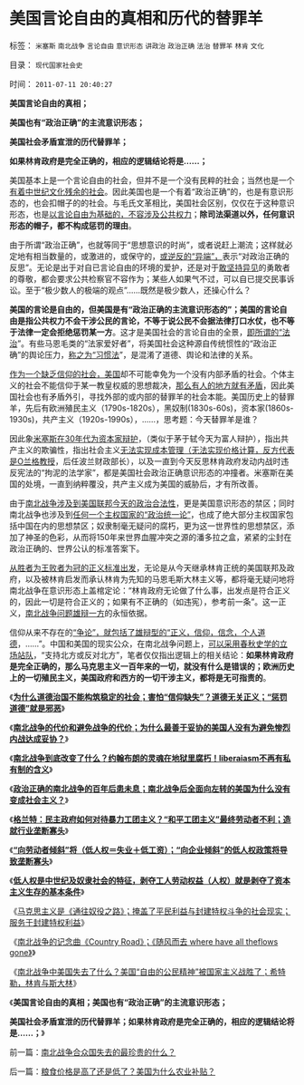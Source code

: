 # 美国言论自由的真相和历代的替罪羊

标签： `米塞斯` `南北战争` `言论自由` `意识形态` `讲政治` `政治正确` `法治` `替罪羊` `林肯` `文化` 

目录： `现代国家社会史`

时间： `2011-07-11 20:40:27`

**美国言论自由的真相；**

**美国也有“政治正确”的主流意识形态；**

**美国社会矛盾宣泄的历代替罪羊；**

**如果林肯政府是完全正确的，相应的逻辑结论将是……；**

美国基本上是一个言论自由的社会，但并不是一个没有民粹的社会；当然也是一个[有着中世纪文化残余的社会](../../../2011/7/10/中世纪及奴隶社会的特征.md)。因此美国也是一个有着“政治正确”的，也是有意识形态的，也会扣帽子的的社会。与毛氏文革相比，美国社会区别，仅仅在于这种意识形态，也是[以言论自由为基础的，不容涉及公共权力](../../../2011/6/8/法治社会中的“造谣，人身攻击”如何诉讼？.md)；**除司法渠道以外，任何意识形态的帽子，都不构成惩罚的理由**。

由于所谓“政治正确”，也就等同于“思想意识的时尚”，或者说赶上潮流；这样就必定地有相当数量的，或激进的，或保守的，[或逆反的“异端”，](../../../2010/11/13/“异端”是基督教历史上的专用名词.md)表示“对政治正确的反思”。无论是出于对自已言论自由的环境的爱护，还是对于[敢坚持异见](../../../2009/6/30/博客媚俗丧失独立观点就没有价值了.md)的勇敢者的尊敬，都会要求公共检察官不容作为；某些人如果气不过，可以自已提交民事诉讼。至于“极少数人的极端的观点”……既然是极少数人，还操心什么？

**美国的言论是自由的，但美国是有“政治正确的主流意识形态的”；美国的言论自由是指公共权力不会干涉公民的言论，不等于说公民不会据法律打口水仗，也不等于法律一定会拒绝惩罚某一方**。这才是美国社会的言论自由的全景，[即所谓的“法治](../../../2010/10/12/没有私有制，就没有法治.md)”。有些马恩毛类的“法家爱好者”，将美国社会这种源自传统惯性的“政治正确”的舆论压力，[称之为“习惯法](../../../2010/10/23/民主就是法治；法学研究民主.md)”，是混淆了道德、舆论和法律的关系。

[作为一个缺乏信仰的社会，美国](../../../2010/5/6/为什么“缺乏信仰”的社会总是生机勃勃？.md)却不可能幸免为一个没有内部矛盾的社会。个体主义的社会不能信仰于某一教皇权威的思想裁决，[那么有人的地方就有矛盾](../../../2009/11/11/正统，正义和主流，矛盾和冲突.md)，因此美国社会也有矛盾外引，寻找外部的或内部的替罪羊的社会本能。美国历史上的替罪羊，先后有欧洲殖民主义（1790s-1820s），黑奴制(1830s-60s)，资本家(1860s-1930s)，共产主义（1920s-1990s），……，思考题：今天替罪羊是谁？

因此象[米塞斯在30年代为资本家辩护](../../../2011/2/7/向伟大的Ludwig米塞斯致敬！.md)，（类似于茅于轼今天为富人辩护），指出共产主义的欺骗性，指出社会主义[无法实现成本管理（无法实现价格计算，反方代表是O兰格教授](../../../2011/2/3/计划经济内核数学理性主义，米塞斯“社会主义不可运作”和兰格.md)，后任波兰财政部长），以及一直到今天反思林肯政府发动内战时违反宪法的“拘泥的法学家”，都是美国社会政治正确意识形态的冲撞者。米塞斯在美国的处境，一直到纳粹覆没，共产主义成为美国的威胁后，才有所改善。

由于[南北战争涉及到美国联邦今天的政治合法性](../../../2011/5/7/林肯制造了美国联邦最危险的年代.md)，更是美国意识形态的禁区；同时南北战争也涉及到[任何一个主权国家的“政治统一论”](../../../2011/4/16/国民主权原理限制内战的干预原则.md)，也成了绝大部分主权国家包括中国在内的思想禁区；奴隶制毫无疑问的腐朽，更为这一世界性的思想禁区，添加了神圣的色彩，从而将150年来世界血腥冲突之源的潘多拉之盒，紧紧的尘封在政治正确的、世界公认的标准答案下。

[从胜者为王败者为冠的正义标准出发](../../../2011/3/28/美国解体和联合国危机.md)，无论是从今天继承林肯正统的美国联邦及政府，以及被林肯启发而承认林肯为先知的马恩毛斯大林主义等，都将毫无疑问地将南北战争在意识形态上盖棺定论：“林肯政府无论做了什么事，出发点是符合正义的，因此一切是符合正义的；如果有不正确的（如违宪），参考前一条”。这一正义，[南北战争问题雄辩一方](../../../2011/7/9/战犯约翰.布朗的灵魂在地狱里腐烂!.md)的永恒依据。

信仰从来不存在的[“争论”，就包括了雄辩型的“正义，信仰，信念，个人道德](../../../2009/11/24/科学求知“五不争论”只讲事实.md)，……”。中国和美国的现实公众，在南北战争问题上，[可以采用春秋史学的立场站队](../../../2008/10/25/历史，你的名字叫故事.md)，“支持北方或反对北方”，笔者仅仅指出逻辑上的相关结论：**如果林肯政府是完全正确的，那么马克思主义一百年来的一切，就没有什么是错误的；欧洲历史上的一切殖民主义，美国政府和西方的一切干涉主义，都将是无可指责的**。

《[**为什么道德治国不能构筑稳定的社会；害怕“信仰缺失”？道德无关正义；“惩罚道德”就是邪恶**](../../../2011/7/8/南北战争无关正义；“惩罚道德”就是邪恶.md)》

《[**南北战争的代价和避免战争的代价；为什么最善于妥协的美国人没有为避免惨烈内战达成妥协？**](../../../2011/7/9/南北战争的代价和妥协的对价.md)》

《[**南北战争到底改变了什么？约翰布朗的灵魂在地狱里腐朽！liberaiasm不再有私有制的含义**](../../../2011/7/9/战犯约翰.布朗的灵魂在地狱里腐烂!.md)》

《[**政治正确的南北战争的百年后患未息；南北战争后全面向左转的美国为什么没有变成社会主义？**](../../../2011/7/9/政治正确的南北战争是否做错了什么？.md)》

《[**格兰特：民主政府如何对待暴力工团主义？“和平工团主义”最终劳动者不利；造就行业垄断寡头**](../../../2011/7/10/工团主义造就行政垄断寡头.md)》

《[**“向劳动者倾斜”将（低人权＝失业＋低工资）；“向企业倾斜”的低人权政策将导致垄断寡头**](../../../2011/7/10/“向劳动者倾斜”将（低人权＝失业＋低工资）.md)》

《[**低人权是中世纪及奴隶社会的特征，剥夺工人劳动权益（人权）就是剥夺了资本主义生存的基本条件**](../../../2011/7/10/中世纪及奴隶社会的特征.md)》

《[马克思主义是《通往奴役之路》；掩盖了平民利益与封建特权斗争的社会现实；服务于封建特权利益](../../../2011/7/10/彻头彻尾的《通往奴役之路》.md)》

《[南北战争的记念曲《Country Road》；《随风而去 where have all theflows gone》](../../../2011/7/11/南北战争记念曲《CountryRoad》随风而去.md)》

《[南北战争中美国失去了什么？美国“自由的公民精神”被国家主义战胜了；希特勒，林肯与斯大林](../../../2011/7/11/南北战争合众国失去的最珍贵的什么？.md)》

《**美国言论自由的真相；美国也有“政治正确”的主流意识形态；**

**美国社会矛盾宣泄的历代替罪羊；如果林肯政府是完全正确的，相应的逻辑结论将是……；**》



前一篇：[南北战争合众国失去的最珍贵的什么？](../../../2011/7/11/南北战争合众国失去的最珍贵的什么？.md)

后一篇：[粮食价格是高了还是低了？美国为什么农业补贴？](../../../2011/7/12/粮食价格是高了还是低了？美国为什么农业补贴？.md)